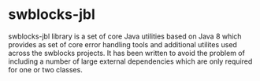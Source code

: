 # swblocks-jbl
swblocks-jbl library is a set of core Java utilities based on Java 8 which provides as set of core error handling tools and additional utilites used across the swblocks projects. It has been written to avoid the problem of including a number of large external dependencies which are only required for one or two classes. 
